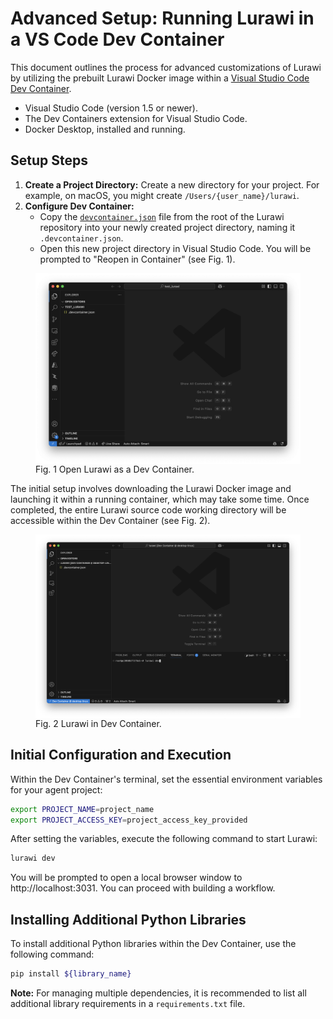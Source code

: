 # Advanced Setup: Running Lurawi in a VS Code Dev Container

This document outlines the process for advanced customizations of Lurawi by utilizing the prebuilt Lurawi Docker image within a [Visual Studio Code Dev Container](https://code.visualstudio.com/docs/devcontainers/containers).

*   Visual Studio Code (version 1.5 or newer).
*   The Dev Containers extension for Visual Studio Code.
*   Docker Desktop, installed and running.

## Setup Steps

1.  **Create a Project Directory:** Create a new directory for your project. For example, on macOS, you might create `/Users/{user_name}/lurawi`.
2.  **Configure Dev Container:**
    *   Copy the [`devcontainer.json`](../.devcontainer.json) file from the root of the Lurawi repository into your newly created project directory, naming it `.devcontainer.json`.
    *   Open this new project directory in Visual Studio Code. You will be prompted to "Reopen in Container" (see Fig. 1).

<figure>
    <img src="images/devcontainer1.png"
         alt="Open Lurawi as a Dev Container" width="600px"
         style="display: block; margin: 0 auto"/>
    <figcaption>Fig. 1 Open Lurawi as a Dev Container.</figcaption>
</figure>

The initial setup involves downloading the Lurawi Docker image and launching it within a running container, which may take some time. Once completed, the entire Lurawi source code working directory will be accessible within the Dev Container (see Fig. 2).

<figure>
    <img src="images/devcontainer2.png"
         alt="Lurawi in Dev Container" width="600px"
         style="display: block; margin: 0 auto"/>
    <figcaption>Fig. 2 Lurawi in Dev Container.</figcaption>
</figure>

## Initial Configuration and Execution

Within the Dev Container's terminal, set the essential environment variables for your agent project:
```bash
export PROJECT_NAME=project_name
export PROJECT_ACCESS_KEY=project_access_key_provided
```
After setting the variables, execute the following command to start Lurawi:
```bash
lurawi dev
```

You will be prompted to open a local browser window to http://localhost:3031. You can proceed with building a workflow.

## Installing Additional Python Libraries

To install additional Python libraries within the Dev Container, use the following command:

```bash
pip install ${library_name}
```

**Note:** For managing multiple dependencies, it is recommended to list all additional library requirements in a `requirements.txt` file.
